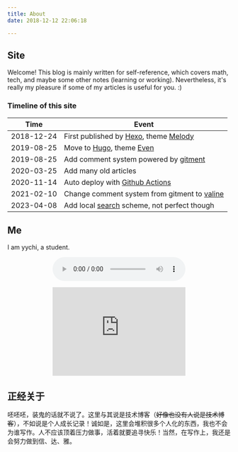 ```yaml
---
title: About
date: 2018-12-12 22:06:18

---
```


## Site

Welcome! This blog is mainly written for self-reference, which covers math, tech, and maybe some other notes (learning or working). Nevertheless, it's really my pleasure if some of my articles is useful for you. :)

### Timeline of this site

| Time       | Event                                             |
|:----------:|---------------------------------------------------|
| 2018-12-24 | First published by [Hexo][1], theme [Melody][3]   |
| 2019-08-25 | Move to [Hugo][2], theme [Even][4]                |
| 2019-08-25 | Add comment system powered by [gitment][5]        |
| 2020-03-25 | Add many old articles                             |
| 2020-11-14 | Auto deploy with [Github Actions][6]              |
| 2021-02-10 | Change comment system from gitment to [valine][7] |
| 2023-04-08 | Add local [search][8] scheme, not perfect though  |

## Me

I am yychi, a student.

<center>
<p>
<audio autoplay="autoplay" controls="controls" loop="loop" preload="auto" src="the-show.mp3">Your browser doesn't support H5 audio flag!</audio>
</p>
<p>
<iframe src="https://ctext.org/roulette.pl?if=gb&amp;node=0&amp;x=300&amp;y=200&remap=gb" width="300" height="200" frameborder="0"><a href="https://ctext.org/text.pl?node=92193&amp;if=en&remap=gb">Wenyanwen roulette</a> by <a href="https://ctext.org">CTP</a>.</iframe>
</p>
</center>

## 正经关于

呸呸呸，装鬼的话就不说了。这里与其说是技术博客（~~好像也没有人说是技术博客~~），不如说是个人成长记录！诚如是，这里会堆积很多个人化的东西，我也不会为谁写作。人不应该顶着压力做事，活着就要追寻快乐！当然，在写作上，我还是会努力做到信、达、雅。

[1]: http://hexo.io/
[2]: https://gohugo.io/
[3]: https://github.com/Molunerfinn/hexo-theme-melody
[4]: https://github.com/olOwOlo/hugo-theme-even
[5]: https://github.com/imsun/gitment
[6]: https://github.com/marketplace?type=actions
[7]: https://valine.js.org/
[8]: https://github.com/guyueshui/hugo-theme-even/commit/10f7ac37c822a22c106225513c0f070f2d7438ff
